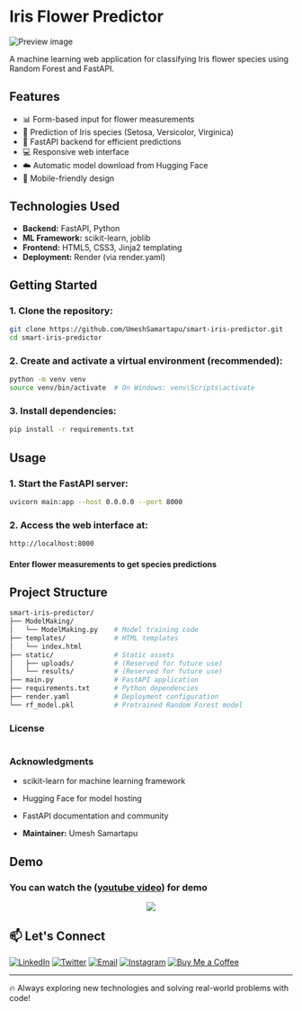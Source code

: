 # Iris Flower Predictor

![Preview image](https://github.com/UmeshSamartapu/smart-iris-predictor/blob/main/templates/smart_iris_predictor_pic.png)

A machine learning web application for classifying Iris flower species using Random Forest and FastAPI.

## Features

- 📊 Form-based input for flower measurements
- 🔮 Prediction of Iris species (Setosa, Versicolor, Virginica)
- 🚀 FastAPI backend for efficient predictions
- 💻 Responsive web interface
- ☁️ Automatic model download from Hugging Face
- 📱 Mobile-friendly design

## Technologies Used

- **Backend:** FastAPI, Python
- **ML Framework:** scikit-learn, joblib
- **Frontend:** HTML5, CSS3, Jinja2 templating
- **Deployment:** Render (via render.yaml)

## Getting Started 

### 1. Clone the repository:
```bash
git clone https://github.com/UmeshSamartapu/smart-iris-predictor.git
cd smart-iris-predictor
```

### 2. Create and activate a virtual environment (recommended):
```bash
python -m venv venv
source venv/bin/activate  # On Windows: venv\Scripts\activate
```

### 3. Install dependencies:
```bash
pip install -r requirements.txt
```

## Usage

### 1. Start the FastAPI server:
```bash
uvicorn main:app --host 0.0.0.0 --port 8000
```

### 2. Access the web interface at:
```bash
http://localhost:8000
```
#### Enter flower measurements to get species predictions

## Project Structure

```bash
smart-iris-predictor/
├── ModelMaking/
│   └── ModelMaking.py    # Model training code
├── templates/            # HTML templates
│   └── index.html
├── static/               # Static assets
│   ├── uploads/          # (Reserved for future use)
│   └── results/          # (Reserved for future use)
├── main.py               # FastAPI application
├── requirements.txt      # Python dependencies
├── render.yaml           # Deployment configuration
└── rf_model.pkl          # Pretrained Random Forest model
```

### License
```bash

```

### Acknowledgments

- scikit-learn for machine learning framework

- Hugging Face for model hosting

- FastAPI documentation and community

- **Maintainer:** Umesh Samartapu



## Demo 
### You can watch the ([youtube video](    )) for demo
<p align="center">
  <img src="https://github.com/UmeshSamartapu/smart-iris-predictor/blob/main/templates/smart_iris_predictor_gif.gif " />
</p>



## 📫 Let's Connect

[![LinkedIn](https://img.shields.io/badge/-LinkedIn-0077B5?style=flat-square&logo=linkedin&logoColor=white)](https://www.linkedin.com/in/umeshsamartapu/)
[![Twitter](https://img.shields.io/badge/-Twitter-1DA1F2?style=flat-square&logo=twitter&logoColor=white)](https://x.com/umeshsamartapu)
[![Email](https://img.shields.io/badge/-Email-D14836?style=flat-square&logo=gmail&logoColor=white)](mailto:umeshsamartapu@gmail.com)
[![Instagram](https://img.shields.io/badge/-Instagram-E4405F?style=flat-square&logo=instagram&logoColor=white)](https://www.instagram.com/umeshsamartapu/)
[![Buy Me a Coffee](https://img.shields.io/badge/-Buy%20Me%20a%20Coffee-FBAD19?style=flat-square&logo=buymeacoffee&logoColor=black)](https://www.buymeacoffee.com/umeshsamartapu)

---

🔥 Always exploring new technologies and solving real-world problems with code!
